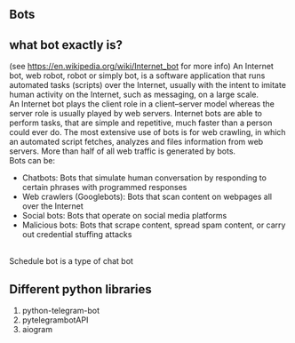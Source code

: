 ## Bots 

## what bot exactly is? 
(see https://en.wikipedia.org/wiki/Internet_bot for more info)
An Internet bot, web robot, robot or simply bot, is a software application that runs automated tasks (scripts) over the Internet, usually with the intent to imitate human activity on the Internet, such as messaging, on a large scale. <br>
An Internet bot plays the client role in a client–server model whereas the server role is usually played by web servers. Internet bots are able to perform tasks, that are simple and repetitive, much faster than a person could ever do. The most extensive use of bots is for web crawling, in which an automated script fetches, analyzes and files information from web servers. More than half of all web traffic is generated by bots. <br>
Bots can be: <br>
- Chatbots: Bots that simulate human conversation by responding to certain phrases with programmed responses
- Web crawlers (Googlebots): Bots that scan content on webpages all over the Internet
- Social bots: Bots that operate on social media platforms
- Malicious bots: Bots that scrape content, spread spam content, or carry out credential stuffing attacks
<br>
Schedule bot is a type of chat bot<br>

## Different python libraries
1) python-telegram-bot
2) pytelegrambotAPI
3) aiogram
